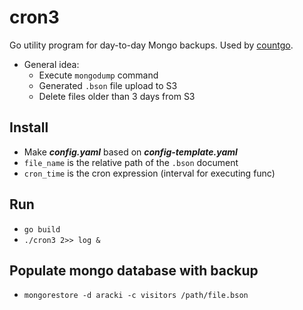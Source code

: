 # cron3

Go utility program for day-to-day Mongo backups. Used by [countgo](https://github.com/Aracki/countgo). <br>

* General idea:
  * Execute `mongodump` command
  * Generated `.bson` file upload to S3
  * Delete files older than 3 days from S3
  
## Install

* Make **_config.yaml_** based on **_config-template.yaml_**
* `file_name` is the relative path of the `.bson` document
* `cron_time` is the cron expression (interval for executing func)

## Run

* `go build`
* `./cron3 2>> log &`

## Populate mongo database with backup

* `mongorestore -d aracki -c visitors /path/file.bson`